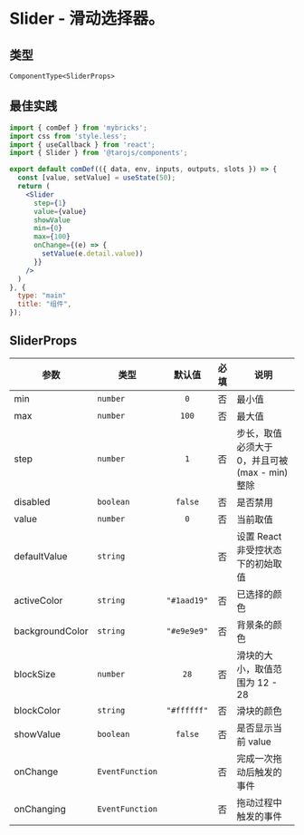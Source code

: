 # Slider - 滑动选择器。

## 类型
```tsx
ComponentType<SliderProps>
```

## 最佳实践
```jsx file="runtime.jsx"
import { comDef } from 'mybricks';
import css from 'style.less';
import { useCallback } from 'react';
import { Slider } from '@tarojs/components';

export default comDef(({ data, env, inputs, outputs, slots }) => {
  const [value, setValue] = useState(50);
  return (
    <Slider
      step={1}
      value={value}
      showValue
      min={0}
      max={100}
      onChange={(e) => {
        setValue(e.detail.value))
      }}
    />
  )
}, {
  type: "main"
  title: "组件",
});
```

## SliderProps

| 参数 | 类型 | 默认值 | 必填 | 说明 |
| --- | --- | :---: | :---: | --- |
| min | `number` | `0` | 否 | 最小值 |
| max | `number` | `100` | 否 | 最大值 |
| step | `number` | `1` | 否 | 步长，取值必须大于 0，并且可被(max - min)整除 |
| disabled | `boolean` | `false` | 否 | 是否禁用 |
| value | `number` | `0` | 否 | 当前取值 |
| defaultValue | `string` |  | 否 | 设置 React 非受控状态下的初始取值 |
| activeColor | `string` | `"#1aad19"` | 否 | 已选择的颜色 |
| backgroundColor | `string` | `"#e9e9e9"` | 否 | 背景条的颜色 |
| blockSize | `number` | `28` | 否 | 滑块的大小，取值范围为 12 - 28 |
| blockColor | `string` | `"#ffffff"` | 否 | 滑块的颜色 |
| showValue | `boolean` | `false` | 否 | 是否显示当前 value |
| onChange | `EventFunction` |  | 否 | 完成一次拖动后触发的事件 |
| onChanging | `EventFunction` |  | 否 | 拖动过程中触发的事件 |